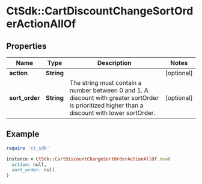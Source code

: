 # CtSdk::CartDiscountChangeSortOrderActionAllOf

## Properties

| Name | Type | Description | Notes |
| ---- | ---- | ----------- | ----- |
| **action** | **String** |  | [optional] |
| **sort_order** | **String** | The string must contain a number between 0 and 1. A discount with greater sortOrder is prioritized higher than a discount with lower sortOrder. | [optional] |

## Example

```ruby
require 'ct_sdk'

instance = CtSdk::CartDiscountChangeSortOrderActionAllOf.new(
  action: null,
  sort_order: null
)
```

